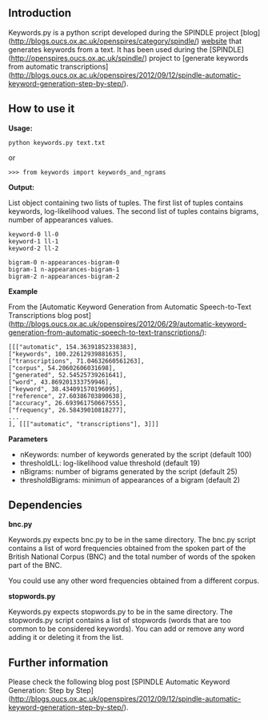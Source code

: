 ## Introduction

Keywords.py is a python script developed during the SPINDLE project [blog] (http://blogs.oucs.ox.ac.uk/openspires/category/spindle/) [website](http://openspires.oucs.ox.ac.uk/spindle/) that generates keywords from a text. 
It has been used during the [SPINDLE] 
(http://openspires.oucs.ox.ac.uk/spindle/) project to [generate keywords
 from automatic transcriptions] 
(http://blogs.oucs.ox.ac.uk/openspires/2012/09/12/spindle-automatic-keyword-generation-step-by-step/).
 


## How to use it

**Usage:** 
    
    python keywords.py text.txt

or 

    >>> from keywords import keywords_and_ngrams

**Output:**

List object containing two lists of tuples. The first list of tuples contains keywords, log-likelihood values. The second list of tuples contains bigrams, number of appearances values. 

    keyword-0 ll-0
    keyword-1 ll-1
    keyword-2 ll-2
    
    bigram-0 n-appearances-bigram-0
    bigram-1 n-appearances-bigram-1
    bigram-2 n-appearances-bigram-2

**Example**

From the [Automatic Keyword Generation from Automatic Speech-to-Text Transcriptions blog post] (http://blogs.oucs.ox.ac.uk/openspires/2012/06/29/automatic-keyword-generation-from-automatic-speech-to-text-transcriptions/):

    [[["automatic", 154.36391852338383], 
    ["keywords", 100.22612939881635], 
    ["transcriptions", 71.04632660561263], 
    ["corpus", 54.20602606031698], 
    ["generated", 52.54525739261641], 
    ["word", 43.869201333759946], 
    ["keyword", 38.434091570196095], 
    ["reference", 27.60386703890638], 
    ["accuracy", 26.693961750667555], 
    ["frequency", 26.58439010818277], 
    ...
    ], [[["automatic", "transcriptions"], 3]]]



**Parameters**

- nKeywords: number of keywords generated by the script (default 100)
- thresholdLL: log-likelihood value threshold (default 19)
- nBigrams: number of bigrams generated by the script (default 25)
- thresholdBigrams: minimun of appearances of a bigram (default 2)

## Dependencies

**bnc.py**

Keywords.py expects bnc.py to be in the same directory. The bnc.py script contains a list of word frequencies obtained from the spoken part of the British National Corpus (BNC) and the total number of words of the spoken part of the BNC. 

You could use any other word frequencies obtained from a different corpus. 

**stopwords.py**

Keywords.py expects stopwords.py to be in the same directory. The stopwords.py script contains a list of stopwords (words that are too common to be considered keywords). You can add or remove any word adding it or deleting it from the list. 
   
   
## Further information

Please check the following blog post [SPINDLE Automatic Keyword Generation: Step by Step] (http://blogs.oucs.ox.ac.uk/openspires/2012/09/12/spindle-automatic-keyword-generation-step-by-step/).

     
